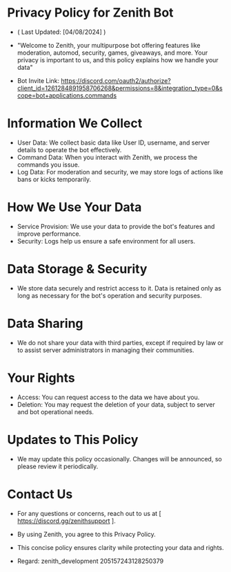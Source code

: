 # Privacy Policy for Zenith Bot

- ( Last Updated: [04/08/2024] )

- "Welcome to Zenith, your multipurpose bot offering features like moderation, automod, security, games, giveaways, and more. Your privacy is important to us, and this policy explains how we handle your data"

- Bot Invite Link: https://discord.com/oauth2/authorize?client_id=1261284891958706268&permissions=8&integration_type=0&scope=bot+applications.commands 

# Information We Collect
- User Data: We collect basic data like User ID, username, and server details to operate the bot effectively.
- Command Data: When you interact with Zenith, we process the commands you issue.
- Log Data: For moderation and security, we may store logs of actions like bans or kicks temporarily.
# How We Use Your Data
- Service Provision: We use your data to provide the bot's features and improve performance.
- Security: Logs help us ensure a safe environment for all users.
# Data Storage & Security
- We store data securely and restrict access to it. Data is retained only as long as necessary for the bot's operation and security purposes.
# Data Sharing
- We do not share your data with third parties, except if required by law or to assist server administrators in managing their communities.
# Your Rights
- Access: You can request access to the data we have about you.
- Deletion: You may request the deletion of your data, subject to server and bot operational needs.
# Updates to This Policy
- We may update this policy occasionally. Changes will be announced, so please review it periodically.

# Contact Us
- For any questions or concerns, reach out to us at [ https://discord.gg/zenithsupport ].

- By using Zenith, you agree to this Privacy Policy.
- This concise policy ensures clarity while protecting your data and rights.
- Regard: zenith_development 205157243128250379

